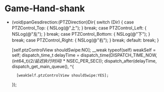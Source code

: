 # Game-Hand-shank
- (void)panGesdirection:(PTZDirection)Dir{
    switch (Dir) {
        case PTZControl_Top:
        {
            NSLog(@"上");
        }
            break;
            case PTZControl_Left:
        {
            NSLog(@"左");
        }
            break;
        case PTZControl_Bottom:
        {
            NSLog(@"下");
        }
            break;
        case PTZControl_Right:
        {
            NSLog(@"右");
        }
            break;
        default:
            break;
    }

    [self.ptzControlView shouldSwipe:NO];
    __weak typeof(self) weakSelf = self;
    dispatch_time_t delayTime = dispatch_time(DISPATCH_TIME_NOW, (int64_t)(2/*延迟执行时间*/ * NSEC_PER_SEC));
    dispatch_after(delayTime, dispatch_get_main_queue(), ^{
        
        [weakSelf.ptzControlView shouldSwipe:YES];
    });


